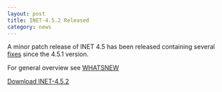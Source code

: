 ```yaml
---
layout: post
title: INET-4.5.2 Released
category: news
---
```

A minor patch release of INET 4.5 has been released containing several [fixes](https://github.com/inet-framework/inet/compare/v4.5.1...v4.5.2) since the 4.5.1 version.

For general overview see [WHATSNEW](https://github.com/inet-framework/inet/blob/v4.5.2/WHATSNEW)

[Download INET-4.5.2](https://github.com/inet-framework/inet/releases/download/v4.5.2/inet-4.5.2-src.tgz)

